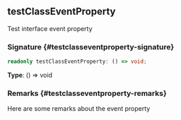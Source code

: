 ## testClassEventProperty

Test interface event property

### Signature {#testclasseventproperty-signature}

```typescript
readonly testClassEventProperty: () => void;
```

**Type**: () =&gt; void

### Remarks {#testclasseventproperty-remarks}

Here are some remarks about the event property
